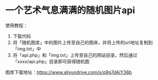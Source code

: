 # 一个艺术气息满满的随机图片api

使用教程：
1. 下载代码
2. 将「随机图库」中的图片上传至自己的图床，并将上传的url地址复制到「img.txt」中
3. 将「api.php」和「img.txt」上传至自己的网站目录，然后通过「xxxx/api.php」目录即可获得随机图


图库下载地址：https://www.aliyundrive.com/s/q9q7dAiY36b
